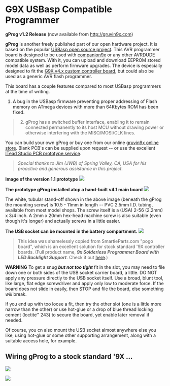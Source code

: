 # G9X USBasp Compatible Programmer #
**gProg v1.2 Release** (now available from http://gruvin9x.com)

**gProg** is another freely published part of our open hardware project. It is based on the popular [USBasp open source project](http://www.fischl.de/usbasp/). This AVR programmer board is designed to be used with [companion9x](http://companion9x.googlecode.com) or any other AVRDUDE compatible system. With it, you can upload and download EEPROM stored model data as well as perform firmware upgrades. The device is especially designed to fit the [G9X v4.x custom controller board](PCB.md), but could also be used as a generic AVR flash programmer.

This board has a couple features compared to most USBasp programmers at the time of writing.

  1. A bug in the USBasp firmware preventing proper addressing of Flash memory on ATmega devices with more than 64Kbytes ROM has been fixed.

> 2. gProg has a switched buffer interface, enabling it to remain connected permanently to its host MCU without drawing power or otherwise interfering with the MISO/MOSI/CLK lines.

You can build your own gProg or buy one from our online [gruvin9x online store](http://gruvin9x.com/). Blank PCB's can be supplied upon request -- or use the excellent [ITead Studio PCB prototype service](http://imall.iteadstudio.com/open-pcb/pcb-prototyping.html).

> _Special thanks to Jim (JWB) of Spring Valley, CA, USA for his proactive and generous assistance in this project._

**Image of the version 1.1 prototype**
![](https://raw.githubusercontent.com/gruvin/gruvin9x/master/wiki/GProg.attach/gprog-v1.1.jpg)

**The prototype gProg installed atop a hand-built v4.1 main board**
![](https://raw.githubusercontent.com/gruvin/gruvin9x/master/wiki/GProg.attach/g9x-prog%20installed.jpg)

The white, tubular stand-off shown in the above image (beneath the gProg the mounting screw) is 10.5 - 11mm in length -- PVC 2.5mm I.D. tubing, available from most model shops. The screw itself is a (USA) 2-56 (2.2mm) x 3/4 inch. A 2mm x 20mm hex-head machine screw is also suitable (even though it's longer) and actually screws in a little easier.

**The USB socket can be mounted in the battery compartment.**
![](https://raw.githubusercontent.com/gruvin/gruvin9x/master/wiki/GProg.attach/g9x-prog%20USB%20socket.jpg)

> This idea was shamelessly copied from SmartieParts.com "pogo board", which is an excellent solution for stock standard '9X controller boards. (Full product name, _**9x Solderless Programmer Board with LED Backlight Support**_. Check it out [here](http://www.smartieparts.com/shop/index.php?main_page=product_info&cPath=3&products_id=331).)

**WARNING** To get a snug _**but not too tight**_ fit in the slot, you may need to file down one or both sides of the USB socket carrier board, a little. DO NOT apply any pressure directly to the USB socket itself. Use a broad, blunt tool, like large, flat edge screwdriver and apply only low to moderate force. If the board does not slide in easily, then STOP and file the board, else something _will_ break.

If you end up with too loose a fit, then try the other slot (one is a little more narrow than the other) or use hot-glue or a drop of blue thread locking cement (loctite™ 243) to secure the board, yet enable later removal if needed.

Of course, you cn also mount the USB socket almost anywhere else you like, using hot-glue or some other supporting arrangement, along with a suitable access hole, for example.

## Wiring gProg to a stock standard '9X ... ##

![](https://raw.githubusercontent.com/gruvin/gruvin9x/master/wiki/GProg.attach/gprog-stock-wiring.jpg)

![](https://raw.githubusercontent.com/gruvin/gruvin9x/master/wiki/GProg.attach/viewfromtop.jpg)
